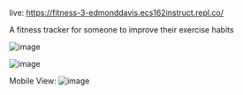 live: https://fitness-3-edmonddavis.ecs162instruct.repl.co/

A fitness tracker for someone to improve their exercise habits

![image](https://user-images.githubusercontent.com/49800956/165646797-0e1915e8-2f38-4fad-a292-9cd36fa3f9d9.png)

![image](https://user-images.githubusercontent.com/49800956/165646809-26157c46-86b0-446b-8d60-26e7300632d9.png)

Mobile View:
![image](https://user-images.githubusercontent.com/49800956/165646820-9839152d-461a-4688-bc13-e7c148d22ba0.png)
